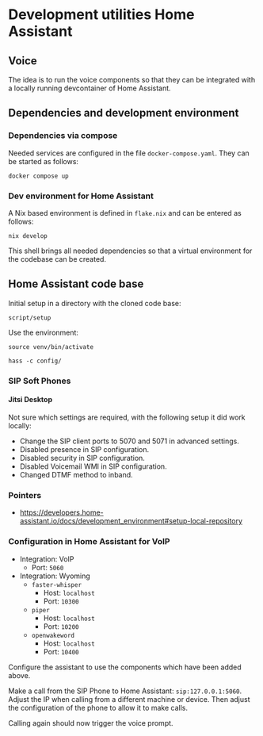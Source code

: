 # Development utilities Home Assistant

## Voice

The idea is to run the voice components so that they can be integrated with a
locally running devcontainer of Home Assistant.

## Dependencies and development environment

### Dependencies via compose

Needed services are configured in the file `docker-compose.yaml`. They can be
started as follows:

```console
docker compose up
```

### Dev environment for Home Assistant

A Nix based environment is defined in `flake.nix` and can be entered as follows:

```console
nix develop
```

This shell brings all needed dependencies so that a virtual environment for the
codebase can be created.


## Home Assistant code base

Initial setup in a directory with the cloned code base:

```console
script/setup
```

Use the environment:

```console
source venv/bin/activate

hass -c config/
```


### SIP Soft Phones

#### Jitsi Desktop

Not sure which settings are required, with the following setup it did work
locally:

- Change the SIP client ports to 5070 and 5071 in advanced settings.
- Disabled presence in SIP configuration.
- Disabled security in SIP configuration.
- Disabled Voicemail WMI in SIP configuration.
- Changed DTMF method to inband.

### Pointers

- <https://developers.home-assistant.io/docs/development_environment#setup-local-repository>


### Configuration in Home Assistant for VoIP

- Integration: VoIP
  - Port: `5060`
- Integration: Wyoming
  - `faster-whisper`
    - Host: `localhost`
    - Port: `10300`
  - `piper`
    - Host: `localhost`
    - Port: `10200`
  - `openwakeword`
    - Host: `localhost`
    - Port: `10400`

Configure the assistant to use the components which have been added above.

Make a call from the SIP Phone to Home Assistant: `sip:127.0.0.1:5060`. Adjust
the IP when calling from a different machine or device. Then adjust the
configuration of the phone to allow it to make calls.

Calling again should now trigger the voice prompt.
